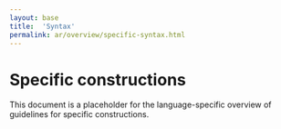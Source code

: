 ```yaml
---
layout: base
title:  'Syntax'
permalink: ar/overview/specific-syntax.html
---
```


# Specific constructions

This document is a placeholder for the language-specific overview of
guidelines for specific constructions.
